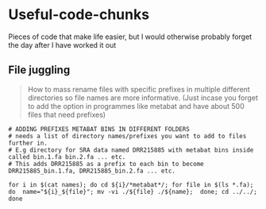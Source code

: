 # Useful-code-chunks
Pieces of code that make life easier, but I would otherwise probably forget the day after I have worked it out

## File juggling
> How to mass rename files with specific prefixes in multiple different directories so file names are more informative. (Just incase you forget to add the option in programmes like metabat and have about 500 files that need prefixes)

```
# ADDING PREFIXES METABAT BINS IN DIFFERENT FOLDERS
# needs a list of directory names/prefixes you want to add to files further in. 
# E.g directory for SRA data named DRR215885 with metabat bins inside called bin.1.fa bin.2.fa ... etc. 
# This adds DRR215885 as a prefix to each bin to become DRR215885_bin.1.fa, DRR215885_bin.2.fa ... etc.

for i in $(cat names); do cd ${i}/*metabat*/; for file in $(ls *.fa); do  name="${i}_${file}"; mv -vi ./${file} ./${name};  done; cd ../../; done
```
